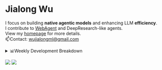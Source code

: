 #  Jialong Wu

I focus on building **native agentic models** and enhancing LLM **efficiency**.<br>
I contribute to [WebAgent](https://github.com/Alibaba-NLP/WebAgent) and DeepResearch-like agents.<br>
View my [homepage](https://callanwu.github.io/) for more details. <br>
📫Contact: wujialongml@gmail.com

<details><summary>📊Weekly Development Breakdown</summary>

<!--START_SECTION:waka-->

```txt
From: 05 August 2025 - To: 12 August 2025

Total Time: 27 hrs 42 mins

Python                21 hrs 51 mins  ███████████████████▓░░░░░   78.85 %
JSON                  3 hrs 41 mins   ███▒░░░░░░░░░░░░░░░░░░░░░   13.30 %
HTML                  1 hr 27 mins    █▒░░░░░░░░░░░░░░░░░░░░░░░   05.23 %
Bash                  23 mins         ▒░░░░░░░░░░░░░░░░░░░░░░░░   01.44 %
Markdown              16 mins         ▒░░░░░░░░░░░░░░░░░░░░░░░░   01.01 %
```

<!--END_SECTION:waka-->

[![wakatime](https://wakatime.com/badge/user/c6720b29-9431-4a60-bc9d-e1fb2b6bd65f.svg)](https://wakatime.com/@c6720b29-9431-4a60-bc9d-e1fb2b6bd65f)
</details>

[![](https://img.shields.io/badge/Google%20Scholar-4385FE.svg?&color=d6d6d6&style=flat-square&logo=google-scholar)](https://scholar.google.com/citations?user=6eg2m4YAAAAJ)
![](https://komarev.com/ghpvc/?username=callanwu)
